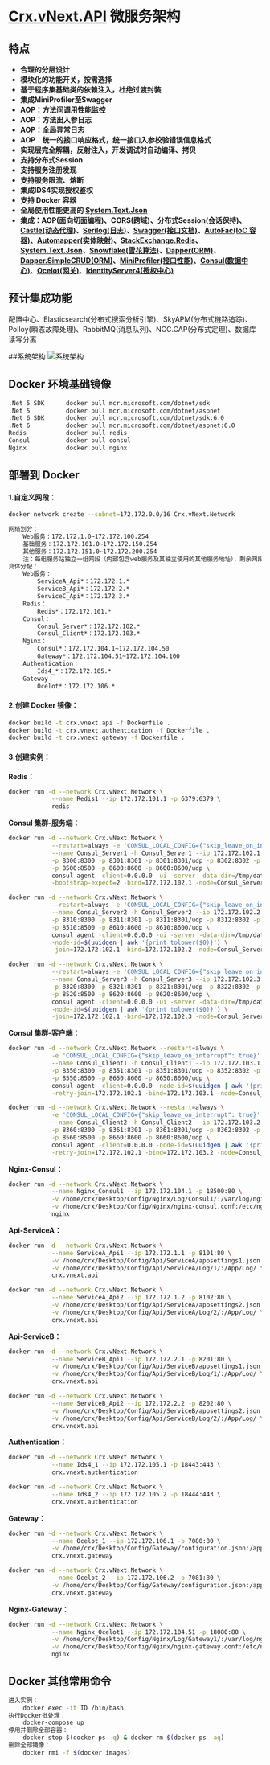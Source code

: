 # [Crx.vNext.API](https://github.com/as260405901/Crx.vNext.API) 微服务架构

## 特点
- **合理的分层设计**
- **模块化的功能开关，按需选择**
- **基于程序集基础类的依赖注入，杜绝过渡封装**
- **集成MiniProfiler至Swagger**
- **AOP：方法间调用性能监控**
- **AOP：方法出入参日志**
- **AOP：全局异常日志**
- **AOP：统一的接口响应格式，统一接口入参校验错误信息格式**
- **实现层完全解耦，反射注入，开发调试时自动编译、拷贝**
- **支持分布式Session**
- **支持服务注册发现**
- **支持服务限流、熔断**
- **集成IDS4实现授权鉴权**
- **支持 Docker 容器**
- **全局使用性能更高的 [System.Text.Json](https://github.com/dotnet/runtime/tree/master/src/libraries/System.Text.Json)**
- **集成：AOP(面向切面编程)、CORS(跨域)、分布式Session(会话保持)、[Castle(动态代理)](https://github.com/castleproject/Core)、[Serilog(日志)](https://github.com/serilog/serilog)、[Swagger(接口文档)](https://github.com/domaindrivendev/Swashbuckle.AspNetCore)、[AutoFac(IoC 容器)](https://github.com/autofac/Autofac)、[Automapper(实体映射)](https://github.com/AutoMapper/AutoMapper)、[StackExchange.Redis](https://github.com/StackExchange/StackExchange.Redis/)、[System.Text.Json](https://github.com/dotnet/runtime/tree/master/src/libraries/System.Text.Json)、[Snowflake(雪花算法)](https://github.com/stulzq/snowflake-net)、[Dapper(ORM)](https://github.com/StackExchange/Dapper)、[Dapper.SimpleCRUD(ORM)](https://github.com/ericdc1/Dapper.SimpleCRUD/)、[MiniProfiler(接口性能)](https://github.com/MiniProfiler/dotnet)、[Consul(数据中心)](https://github.com/hashicorp/consul)、[Ocelot(网关)](https://github.com/ThreeMammals/Ocelot)、[IdentityServer4(授权中心)](https://github.com/IdentityServer/IdentityServer4)**

## 预计集成功能
配置中心、Elasticsearch(分布式搜索分析引擎)、SkyAPM(分布式链路追踪)、Polloy(瞬态故障处理)、RabbitMQ(消息队列)、NCC.CAP(分布式定理)、数据库读写分离

##系统架构
![系统架构](https://raw.githubusercontent.com/as260405901/Crx.vNext.API/main/Other/Framework.png)

## Docker 环境基础镜像
``` bash
.Net 5 SDK		docker pull mcr.microsoft.com/dotnet/sdk
.Net 5			docker pull mcr.microsoft.com/dotnet/aspnet
.Net 6 SDK		docker pull mcr.microsoft.com/dotnet/sdk:6.0
.Net 6			docker pull mcr.microsoft.com/dotnet/aspnet:6.0
Redis			docker pull redis
Consul			docker pull consul
Nginx			docker pull nginx
```

## 部署到 Docker
#### 1.自定义网段：
``` bash
docker network create --subnet=172.172.0.0/16 Crx.vNext.Network
```
``` bash
网络划分：
    Web服务：172.172.1.0~172.172.100.254
    基础服务：172.172.101.0~172.172.150.254
    其他服务：172.172.151.0~172.172.200.254
    注：每组服务站独立一组网段（内部包含web服务及其独立使用的其他服务地址），剩余网段预留
具体分配：
    Web服务：
        ServiceA_Api*：172.172.1.*
        ServiceB_Api*：172.172.2.*
        ServiceC_Api*：172.172.3.*
    Redis：
        Redis*：172.172.101.*
    Consul：
        Consul_Server*：172.172.102.*
        Consul_Client*：172.172.103.*
    Nginx：
        Consul*：172.172.104.1~172.172.104.50
        Gateway*：172.172.104.51~172.172.104.100
    Authentication：
        Ids4_*：172.172.105.*
    Gateway：
        Ocelot*：172.172.106.*

```
#### 2.创建 Docker 镜像：
``` bash
docker build -t crx.vnext.api -f Dockerfile .
docker build -t crx.vnext.authentication -f Dockerfile .
docker build -t crx.vnext.gateway -f Dockerfile .
```
#### 3.创建实例：
**Redis：**
``` bash
docker run -d --network Crx.vNext.Network \
            --name Redis1 --ip 172.172.101.1 -p 6379:6379 \
            redis
```
**Consul 集群-服务端：**
``` bash
docker run -d --network Crx.vNext.Network \
            --restart=always -e 'CONSUL_LOCAL_CONFIG={"skip_leave_on_interrupt": true}' \
            --name Consul_Server1 -h Consul_Server1 --ip 172.172.102.1 \
            -p 8300:8300 -p 8301:8301 -p 8301:8301/udp -p 8302:8302 -p 8302:8302/udp \
            -p 8500:8500 -p 8600:8600 -p 8600:8600/udp \
            consul agent -client=0.0.0.0 -ui -server -data-dir=/tmp/data-dir \
            -bootstrap-expect=2 -bind=172.172.102.1 -node=Consul_Server1

docker run -d --network Crx.vNext.Network \
            --restart=always -e 'CONSUL_LOCAL_CONFIG={"skip_leave_on_interrupt": true}' \
            --name Consul_Server2 -h Consul_Server2 --ip 172.172.102.2 \
            -p 8310:8300 -p 8311:8301 -p 8311:8301/udp -p 8312:8302 -p 8312:8302/udp \
            -p 8510:8500 -p 8610:8600 -p 8610:8600/udp \
            consul agent -client=0.0.0.0 -ui -server -data-dir=/tmp/data-dir \
            -node-id=$(uuidgen | awk '{print tolower($0)}') \
            -join=172.172.102.1 -bind=172.172.102.2 -node=Consul_Server2

docker run -d --network Crx.vNext.Network \
            --restart=always -e 'CONSUL_LOCAL_CONFIG={"skip_leave_on_interrupt": true}' \
            --name Consul_Server3 -h Consul_Server3 --ip 172.172.102.3 \
            -p 8320:8300 -p 8321:8301 -p 8321:8301/udp -p 8322:8302 -p 8322:8302/udp \
            -p 8520:8500 -p 8620:8600 -p 8620:8600/udp \
            consul agent -client=0.0.0.0 -ui -server -data-dir=/tmp/data-dir \
            -node-id=$(uuidgen | awk '{print tolower($0)}') \
            -join=172.172.102.1 -bind=172.172.102.3 -node=Consul_Server3
```
**Consul 集群-客户端：**
``` bash
docker run -d --network Crx.vNext.Network --restart=always \
            -e 'CONSUL_LOCAL_CONFIG={"skip_leave_on_interrupt": true}' \
            --name Consul_Client1 -h Consul_Client1 --ip 172.172.103.1 \
            -p 8350:8300 -p 8351:8301 -p 8351:8301/udp -p 8352:8302 -p 8352:8302/udp \
            -p 8550:8500 -p 8650:8600 -p 8650:8600/udp \
            consul agent -client=0.0.0.0 -node-id=$(uuidgen | awk '{print tolower($0)}') \
            -retry-join=172.172.102.1 -bind=172.172.103.1 -node=Consul_Client1

docker run -d --network Crx.vNext.Network --restart=always \
            -e 'CONSUL_LOCAL_CONFIG={"skip_leave_on_interrupt": true}' \
            --name Consul_Client2 -h Consul_Client2 --ip 172.172.103.2 \
            -p 8360:8300 -p 8361:8301 -p 8361:8301/udp -p 8362:8302 -p 8362:8302/udp \
            -p 8560:8500 -p 8660:8600 -p 8660:8600/udp \
            consul agent -client=0.0.0.0 -node-id=$(uuidgen | awk '{print tolower($0)}') \
            -retry-join=172.172.102.1 -bind=172.172.103.2 -node=Consul_Client2
```
**Nginx-Consul：**
``` bash
docker run -d --network Crx.vNext.Network \
            --name Nginx_Consul1 --ip 172.172.104.1 -p 18500:80 \
            -v /home/crx/Desktop/Config/Nginx/Log/Consul1/:/var/log/nginx/ \
            -v /home/crx/Desktop/Config/Nginx/nginx-consul.conf:/etc/nginx/nginx.conf \
            nginx
```
**Api-ServiceA：**
``` bash
docker run -d --network Crx.vNext.Network \
            --name ServiceA_Api1 --ip 172.172.1.1 -p 8101:80 \
            -v /home/crx/Desktop/Config/Api/ServiceA/appsettings1.json:/App/appsettings.json \
            -v /home/crx/Desktop/Config/Api/ServiceA/Log/1/:/App/Log/ \
            crx.vnext.api

docker run -d --network Crx.vNext.Network \
            --name ServiceA_Api2 --ip 172.172.1.2 -p 8102:80 \
            -v /home/crx/Desktop/Config/Api/ServiceA/appsettings2.json:/App/appsettings.json \
            -v /home/crx/Desktop/Config/Api/ServiceA/Log/2/:/App/Log/ \
            crx.vnext.api
```
**Api-ServiceB：**
``` bash
docker run -d --network Crx.vNext.Network \
            --name ServiceB_Api1 --ip 172.172.2.1 -p 8201:80 \
            -v /home/crx/Desktop/Config/Api/ServiceB/appsettings1.json:/App/appsettings.json \
            -v /home/crx/Desktop/Config/Api/ServiceB/Log/1/:/App/Log/ \
            crx.vnext.api

docker run -d --network Crx.vNext.Network \
            --name ServiceB_Api2 --ip 172.172.2.2 -p 8202:80 \
            -v /home/crx/Desktop/Config/Api/ServiceB/appsettings2.json:/App/appsettings.json \
            -v /home/crx/Desktop/Config/Api/ServiceB/Log/2/:/App/Log/ \
            crx.vnext.api
```
**Authentication：**
``` bash
docker run -d --network Crx.vNext.Network \
            --name Ids4_1 --ip 172.172.105.1 -p 18443:443 \
            crx.vnext.authentication

docker run -d --network Crx.vNext.Network \
            --name Ids4_2 --ip 172.172.105.2 -p 18444:443 \
            crx.vnext.authentication         
```
**Gateway：**
``` bash
docker run -d --network Crx.vNext.Network \
            --name Ocelot_1 --ip 172.172.106.1 -p 7080:80 \
            -v /home/crx/Desktop/Config/Gateway/configuration.json:/app/configuration.json \
            crx.vnext.gateway

docker run -d --network Crx.vNext.Network \
            --name Ocelot_2 --ip 172.172.106.2 -p 7081:80 \
            -v /home/crx/Desktop/Config/Gateway/configuration.json:/app/configuration.json \
            crx.vnext.gateway
```
**Nginx-Gateway：**
``` bash
docker run -d --network Crx.vNext.Network \
            --name Nginx_Ocelot1 --ip 172.172.104.51 -p 18080:80 \
            -v /home/crx/Desktop/Config/Nginx/Log/Gateway1/:/var/log/nginx/ \
            -v /home/crx/Desktop/Config/Nginx/nginx-gateway.conf:/etc/nginx/nginx.conf \
            nginx
```


## Docker 其他常用命令
``` bash
进入实例：
    docker exec -it ID /bin/bash
执行Docker批处理：
    docker-compose up
停用并删除全部容器：
    docker stop $(docker ps -q) & docker rm $(docker ps -aq)
删除全部镜像：
    docker rmi -f $(docker images)
```
